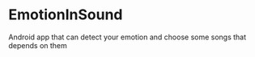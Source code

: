 # EmotionInSound
Android app that can detect your emotion and choose some songs that depends on them
